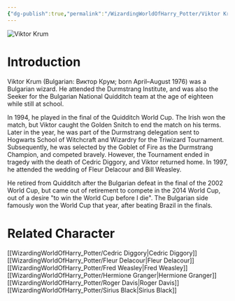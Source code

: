 ```yaml
---
{"dg-publish":true,"permalink":"/WizardingWorldOfHarry_Potter/Viktor Krum/","dgPassFrontmatter":true,"created":"","updated":""}
---
```


![Viktor Krum](http://rxbg5ysja.bkt.gdipper.com/Viktor_Krum.png)
# Introduction
Viktor Krum (Bulgarian: Виктор Крум; born April–August 1976) was a Bulgarian wizard. He attended the Durmstrang Institute, and was also the Seeker for the Bulgarian National Quidditch team at the age of eighteen while still at school.

In 1994, he played in the final of the Quidditch World Cup. The Irish won the match, but Viktor caught the Golden Snitch to end the match on his terms. Later in the year, he was part of the Durmstrang delegation sent to Hogwarts School of Witchcraft and Wizardry for the Triwizard Tournament. Subsequently, he was selected by the Goblet of Fire as the Durmstrang Champion, and competed bravely. However, the Tournament ended in tragedy with the death of Cedric Diggory, and Viktor returned home. In 1997, he attended the wedding of Fleur Delacour and Bill Weasley.

He retired from Quidditch after the Bulgarian defeat in the final of the 2002 World Cup, but came out of retirement to compete in the 2014 World Cup, out of a desire "to win the World Cup before I die". The Bulgarian side famously won the World Cup that year, after beating Brazil in the finals.

# Related Character
[[WizardingWorldOfHarry_Potter/Cedric Diggory\|Cedric Diggory]]
[[WizardingWorldOfHarry_Potter/Fleur Delacour\|Fleur Delacour]]
[[WizardingWorldOfHarry_Potter/Fred Weasley\|Fred Weasley]]
[[WizardingWorldOfHarry_Potter/Hermione Granger\|Hermione Granger]]
[[WizardingWorldOfHarry_Potter/Roger Davis\|Roger Davis]]
[[WizardingWorldOfHarry_Potter/Sirius Black\|Sirius Black]]
